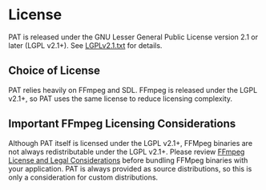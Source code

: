 # License
PAT is released under the GNU Lesser General Public License version 2.1 or later (LGPL v2.1+). 
See [LGPLv2.1.txt](LGPLv2.1.txt) for details.

## Choice of License
PAT relies heavily on FFmpeg and SDL. FFmpeg is released under the LGPL v2.1+, so PAT uses 
the same license to reduce licensing complexity.

## Important FFmpeg Licensing Considerations
Although PAT itself is licensed under the LGPL v2.1+, FFMpeg binaries are not always 
redistributable under the LGPL v2.1+. Please review 
[FFmpeg License and Legal Considerations](https://www.ffmpeg.org/legal.html) before 
bundling FFMpeg binaries with your application. PAT is always provided as source 
distributions, so this is only a consideration for custom distributions.
